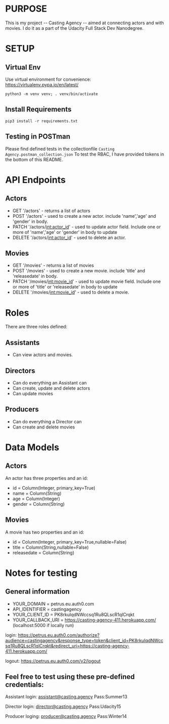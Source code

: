 # PURPOSE

This is my project -- Casting Agency -- aimed at connecting actors and with movies. I do it as a part of the Udacity Full Stack Dev Nanodegree.

# SETUP 

## Virtual Env

Use virtual environment for convenience: https://virtualenv.pypa.io/en/latest/

`python3 -m venv venv; . venv/bin/activate`

## Install Requirements
`pip3 install -r requirements.txt`

## Testing in POSTman
Please find defined tests in the collectionfile `Casting Agency.postman_collection.json`
To test the RBAC, I have provided tokens in the bottom of this README.

# API Endpoints 
## Actors
- GET '/actors'  - returns a list of actors
- POST '/actors' - used to create a new actor. include 'name','age' and 'gender' in body.
- PATCH '/actors/<int:actor_id>' - used to update actor field. Include one or more of 'name','age' or 'gender' in body to update
- DELETE '/actors/<int:actor_id>' - used to delete an actor.
## Movies
- GET '/movies' - returns a list of movies
- POST '/movies' - used to create a new movie. include 'title' and 'releasedate' in body.
- PATCH '/movies/<int:movie_id>' - used to update movie field. Include one or more of 'title' or 'releasedate' in body to update
- DELETE '/movies/<int:movie_id>' - used to delete a movie.


# Roles
There are three roles defined:

## Assistants
 - Can view actors and movies.

## Directors
 - Can do everything an Assistant can
 - Can create, update and delete actors
 - Can update movies

## Producers
- Can do everything a Director can
- Can create and delete movies

# Data Models

## Actors
 An actor has three properties and an id:
  - id = Column(Integer, primary_key=True)
  - name = Column(String)
  - age = Column(Integer)
  - gender = Column(String)

## Movies
A movie has two properties and an id:
  - id = Column(Integer, primary_key=True,nullable=False)
  - title = Column(String,nullable=False)
  - releasedate = Column(String)

  
# Notes for testing

## General information
- YOUR_DOMAIN = petrus.eu.auth0.com
- API_IDENTIFIER = castingagency
- YOUR_CLIENT_ID = PK8rkuIqdNWccsq1Ru8QLscR1qlCrqkt
- YOUR_CALLBACK_URI = https://casting-agency-411.herokuapp.com/ (localhost:5000 if locally run)

login: https://petrus.eu.auth0.com/authorize?audience=castingagency&response_type=token&client_id=PK8rkuIqdNWccsq1Ru8QLscR1qlCrqkt&redirect_uri=https://casting-agency-411.herokuapp.com/

logout: https://petrus.eu.auth0.com/v2/logout

## Feel free to test using these pre-defined credentials:
Assistant login: 
assistant@casting.agency Pass:Summer13

Director login:
director@casting.agency Pass:Udacity15

Producer loging:
producer@casting.agency Pass:Winter14


